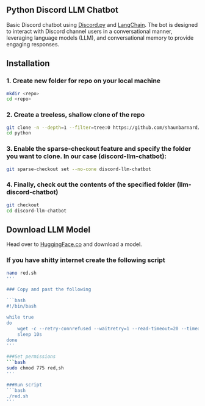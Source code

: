 ## Python Discord LLM Chatbot

Basic Discord chatbot using [Discord.py](https://github.com/Rapptz/discord.py) and [LangChain](https://github.com/langchain-ai/langchain). The bot is designed to interact with Discord channel users in a conversational manner, leveraging language models (LLM), and conversational memory to provide engaging responses.

## Installation

### 1. Create new folder for repo on your local machine
```bash
mkdir <repo>
cd <repo>
```

### 2. Create a treeless, shallow clone of the repo
```bash
git clone -n --depth=1 --filter=tree:0 https://github.com/shaunbarnard/python.git
cd python
```

### 3. Enable the sparse-checkout feature and specify the folder you want to clone. In our case (discord-llm-chatbot):
```bash
git sparse-checkout set --no-cone discord-llm-chatbot
```

### 4. Finally, check out the contents of the specified folder (llm-discord-chatbot)
```bash
git checkout
cd discord-llm-chatbot
```

## Download LLM Model
Head over to [HuggingFace.co](https://huggingface.co/models?pipeline_tag=text-generation&sort=trending&search=.GGUF) and download a model.

### If you have shitty internet create the following script
```bash
nano red.sh
'''

### Copy and past the following

```bash
#!/bin/bash

while true
do
    wget -c --retry-connrefused --waitretry=1 --read-timeout=20 --timeout=15 -t 0 "https://huggingface.co/TheBloke/Mistral-7B-v0.1-GGUF/resolve/main/mistral-7b-v0.1.Q4_K_M.gguf?download=true"
    sleep 10s
done
'''

###Set permissions
```bash
sudo chmod 775 red,sh
'''

###Run script
```bash
./red.sh
'''